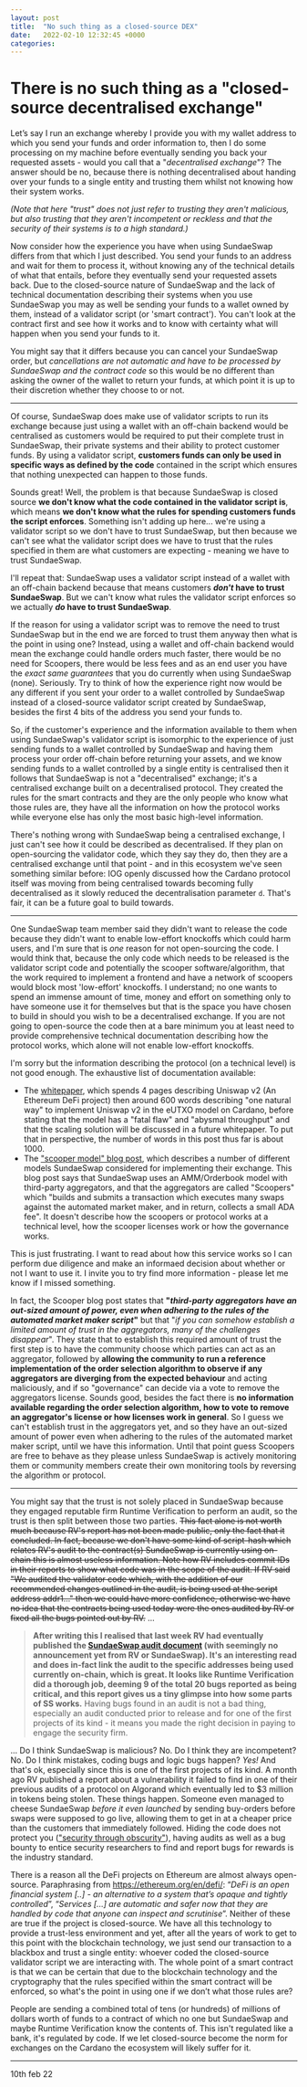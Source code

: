 ```yaml
---
layout: post
title:  "No such thing as a closed-source DEX"
date:   2022-02-10 12:32:45 +0000
categories:
---
```


# There is no such thing as a "closed-source decentralised exchange"


Let’s say I run an exchange whereby I provide you with my wallet address to which you send your funds and order information to, then I do some processing on my machine before eventually sending you back your requested assets - would you call that a "*decentralised exchange*"? The answer should be no, because there is nothing decentralised about handing over your funds to a single entity and trusting them whilst not knowing how their system works. 

*(Note that here "trust" does not just refer to trusting they aren't malicious, but also trusting that they aren't incompetent or reckless and that the security of their systems is to a high standard.)*

Now consider how the experience you have when using SundaeSwap differs from that which I just described. You send your funds to an address and wait for them to process it, without knowing any of the technical details of what that entails, before they eventually send your requested assets back. Due to the closed-source nature of SundaeSwap and the lack of technical documentation describing their systems when you use SundaeSwap you may as well be sending your funds to a wallet owned by them, instead of a validator script (or 'smart contract'). You can't look at the contract first and see how it works and to know with certainty what will happen when you send your funds to it.

You might say that it differs because you can cancel your SundaeSwap order, but *cancellations are not automatic and have to be processed by SundaeSwap and the contract code* so this would be no different than asking the owner of the wallet to return your funds, at which point it is up to their discretion whether they choose to or not.

---

Of course, SundaeSwap does make use of validator scripts to run its exchange because just using a wallet with an off-chain backend would be centralised as customers would be required to put their complete trust in SundaeSwap, their private systems and their ability to protect customer funds. By using a validator script, **customers funds can only be used in specific ways as defined by the code** contained in the script which ensures that nothing unexpected can happen to those funds.

Sounds great! Well, the problem is that because SundaeSwap is closed source **we don't know what the code contained in the validator script is**, which means **we don't know what the rules for spending customers funds the script enforces**. Something isn't adding up here... we're using a validator script so we don't have to trust SundaeSwap, but then because we can't see what the validator script does we have to trust that the rules specified in them are what customers are expecting - meaning we have to trust SundaeSwap.

I'll repeat that: SundaeSwap uses a validator script instead of a wallet with an off-chain backend because that means customers ***don't* have to trust SundaeSwap**. But we can't know what rules the validator script enforces so we actually ***do* have to trust SundaeSwap**.

If the reason for using a validator script was to remove the need to trust SundaeSwap but in the end we are forced to trust them anyway then what is the point in using one? Instead, using a wallet and off-chain backend would mean the exchange could handle orders much faster, there would be no need for Scoopers, there would be less fees and as an end user you have the _exact same guarantees_ that you do currently when using SundaeSwap (none). Seriously. Try to think of how the experience right now would be any different if you sent your order to a wallet controlled by SundaeSwap instead of a closed-source validator script created by SundaeSwap, besides the first 4 bits of the address you send your funds to.

So, if the customer's experience and the information available to them when using SundaeSwap's validator script is isomorphic to the experience of just sending funds to a wallet controlled by SundaeSwap and having them process your order off-chain before returning your assets, and we know sending funds to a wallet controlled by a single entity is centralised then it follows that SundaeSwap is not a "decentralised" exchange; it's a centralised exchange built on a decentralised protocol. They created the rules for the smart contracts and they are the only people who know what those rules are, they have all the information on how the protocol works while everyone else has only the most basic high-level information.

There's nothing wrong with SundaeSwap being a centralised exchange, I just can't see how it could be described as decentralised. If they plan on open-sourcing the validator code, which they say they do, then they are a centralised exchange until that point - and in this ecosystem we've seen something similar before: IOG openly discussed how the Cardano protocol itself was moving from being centralised towards becoming fully decentralised as it slowly reduced the decentralisation parameter `d`. That's fair, it can be a future goal to build towards.

---

One SundaeSwap team member said they didn't want to release the code because they didn't want to enable low-effort knockoffs which could harm users, and I'm sure that is _one_ reason for not open-sourcing the code. I would think that, because the only code which needs to be released is the validator script code and potentially the scooper software/algorithm, that the work required to implement a frontend and have a network of scoopers would block most 'low-effort' knockoffs. I understand; no one wants to spend an immense amount of time, money and effort on something only to have someone use it for themselves but that is the space you have chosen to build in should you wish to be a decentralised exchange. If you are not going to open-source the code then at a bare minimum you at least need to provide comprehensive technical documentation describing how the protocol works, which alone will not enable low-effort knockoffs.

I'm sorry but the information describing the protocol (on a technical level) is not good enough. The exhaustive list of documentation available:

- The [whitepaper](https://sundaeswap.finance/papers/SundaeSwap-2021-06-01-Fundamentals.pdf), which spends 4 pages describing Uniswap v2 (An Ethereum DeFi project) then around 600 words describing "one natural way" to implement Uniswap v2 in the eUTXO model on Cardano, before stating that the model has a "fatal flaw" and "abysmal throughput" and that the scaling solution will be discussed in a future whitepaper. To put that in perspective, the number of words in this post thus far is about 1000.
- The ["scooper model" blog post](https://sundaeswap-finance.medium.com/sundaeswap-labs-presents-the-scooper-model-678d6054318d), which describes a number of different models SundaeSwap considered for implementing their exchange. This blog post says that SundaeSwap uses an AMM/Orderbook model with third-party aggregators, and that the aggregators are called "Scoopers" which "builds and submits a transaction which executes many swaps against the automated market maker, and in return, collects a small ADA fee". It doesn't describe how the scoopers or protocol works at a technical level, how the scooper licenses work or how the governance works.


This is just frustrating. I want to read about how this service works so I can perform due diligence and make an informaed decision about whether or not I want to use it. I invite you to try find more information - please let me know if I missed something.

In fact, the Scooper blog post states that **"*third-party aggregators have an out-sized amount of power, even when adhering to the rules of the automated market maker script*"** but that "*if you can somehow establish a limited amount of trust in the aggregators, many of the challenges disappear*". They state that to establish this required amount of trust the first step is to have the community choose which parties can act as an aggregator, followed by **allowing the community to run a reference implementation of the order selection algorithm to observe if any aggregators are diverging from the expected behaviour** and acting maliciously, and if so "governance" can decide via a vote to remove the aggregators license. Sounds good, besides the fact there is **no information available regarding the order selection algorithm, how to vote to remove an aggregator's license or how licenses work in general**. So I guess we can't establish trust in the aggregators yet, and so they have an out-sized amount of power even when adhering to the rules of the automated market maker script, until we have this information. Until that point guess Scoopers are free to behave as they please unless SundaeSwap is actively monitoring them or community members create their own monitoring tools by reversing the algorithm or protocol.

---

You might say that the trust is not solely placed in SundaeSwap because they engaged reputable firm Runtime Verification to perform an audit, so the trust is then split between those two parties. ~~This fact alone is not worth much because RV's report has not been made public, only the fact that it concluded. In fact, because we don't have some kind of script-hash which relates RV's audit to the contract(s) SundaeSwap is currently using on-chain this is almost useless information. Note how RV includes commit IDs in their reports to show what code was in the scope of the audit. If RV said "We audited the validator code which, with the addition of our recommended changes outlined in the audit, is being used at the script address addr1..." then we could have more confidence, otherwise we have no idea that the contracts being used today were the ones audited by RV or fixed all the bugs pointed out by RV.~~ ...
>**After writing this I realised that last week RV had eventually published the [SundaeSwap audit document](https://github.com/runtimeverification/publications/blob/main/reports/smart-contracts/SundaeSwap.pdf) (with seemingly no announcement yet from RV or SundaeSwap). It's an interesting read and does in-fact link the audit to the specific addresses being used currently on-chain, which is great. It looks like Runtime Verification did a thorough job, deeming 9 of the total 20 bugs reported as being critical, and this report gives us a tiny glimpse into how some parts of SS works.** Having bugs found in an audit is not a bad thing, especially an audit conducted prior to release and for one of the first projects of its kind - it means you made the right decision in paying to engage the security firm.

... Do I think SundaeSwap is malicious? No. Do I think they are incompetent? No. Do I think mistakes, coding bugs and logic bugs happen? *Yes!* And that's ok, especially since this is one of the first projects of its kind. A month ago RV published a report about a vulnerability it failed to find in one of their previous audits of a protocol on Algorand which eventually led to $3 million in tokens being stolen. These things happen. Someone even managed to cheese SundaeSwap _before it even launched_ by sending buy-orders before swaps were supposed to go live, allowing them to get in at a cheaper price than the customers that immediately followed. Hiding the code does not protect you (["security through obscurity"](https://en.wikipedia.org/wiki/Security_through_obscurity)), having audits as well as a bug bounty to entice security researchers to find and report bugs for rewards is the industry standard.

There is a reason all the DeFi projects on Ethereum are almost always open-source. Paraphrasing from https://ethereum.org/en/defi/: “*DeFi is an open financial system [..] - an alternative to a system that’s opaque and tightly controlled*”, “*Services [...] are automatic and safer now that they are handled by code that anyone can inspect and scrutinise*”. Neither of these are true if the project is closed-source. We have all this technology to provide a trust-less environment and yet, after all the years of work to get to this point with the blockchain technology, we just send our transaction to a blackbox and trust a single entity: whoever coded the closed-source validator script we are interacting with. The whole point of a smart contract is that we can be certain that due to the blockchain technology and the cryptography that the rules specified within the smart contract will be enforced, so what's the point in using one if we don’t what those rules are?

People are sending a combined total of tens (or hundreds) of millions of dollars worth of funds to a contract of which no one but SundaeSwap and maybe Runtime Verification know the contents of. This isn't regulated like a bank, it's regulated by code. If we let closed-source become the norm for exchanges on the Cardano the ecosystem will likely suffer for it.

---

10th feb 22
